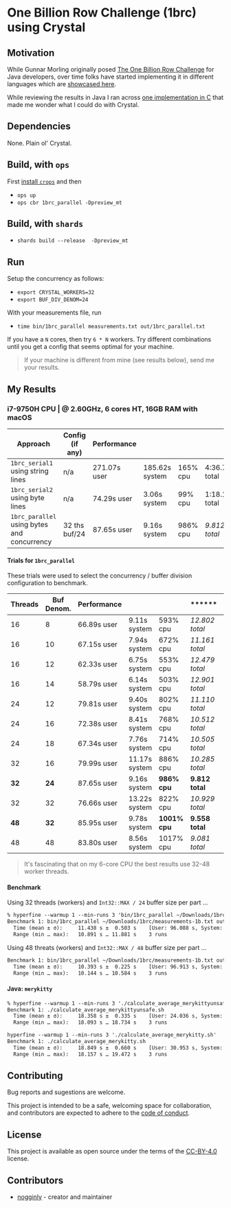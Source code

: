 # One Billion Row Challenge (1brc) using Crystal

## Motivation

While Gunnar Morling originally posed [The One Billion Row Challenge](https://www.morling.dev/blog/one-billion-row-challenge/) for Java developers, over time folks have started implementing it in different languages which are [showcased here](https://github.com/gunnarmorling/1brc/discussions/categories/show-and-tell).

While reviewing the results in Java I ran across [one implementation in C](https://github.com/gunnarmorling/1brc/discussions/46) that made me wonder what I could do with Crystal.

## Dependencies

None. Plain ol' Crystal.

## Build, with `ops`

First [install `crops`](https://github.com/nickthecook/crops) and then

* `ops up`
* `ops cbr 1brc_parallel -Dpreview_mt`

## Build, with `shards`

* `shards build --release  -Dpreview_mt`

## Run

Setup the concurrency as follows:

* `export CRYSTAL_WORKERS=32`
* `export BUF_DIV_DENOM=24`

With your measurements file, run

* `time bin/1brc_parallel measurements.txt out/1brc_parallel.txt`

If you have a `N` cores, then try `6 * N` workers. Try different combinations until you get a config that seems optimal for your machine.

> If your machine is different from mine (see results below), send me your results.

## My Results

### i7-9750H CPU | @ 2.60GHz, 6 cores HT, 16GB RAM with macOS

| Approach                                    | Config (if any) | Performance  |                |          |               |
| ------------------------------------------- | --------------- | ------------ | -------------- | -------- | ------------- |
| `1brc_serial1`  using string lines          | n/a             | 271.07s user | 185.62s system | 165% cpu | 4:36.70 total |
| `1brc_serial2` using byte lines             | n/a             | 74.29s user  | 3.06s system   | 99% cpu  | 1:18.10 total |
| `1brc_parallel` using bytes and concurrency | 32 ths buf/24   | 87.65s user  | 9.16s system   | 986% cpu | *9.812 total* |

#### Trials for `1brc_parallel`

These trials were used to select the concurrency / buffer division configuration to benchmark.

| Threads | Buf Denom. | Performance |               |               | ******          | Peak memory  |
| ------- | ---------- | ----------- | ------------- | ------------- | --------------- | ------------ |
| 16      | 8          | 66.89s user | 9.11s system  | 593% cpu      | *12.802 total*  | 3.966 GB     |
| 16      | 10         | 67.15s user | 7.94s system  | 672% cpu      | *11.161 total*  | 3.174 GB     |
| 16      | 12         | 62.33s user | 6.75s system  | 553% cpu      | *12.479 total*  | 2.647 GB     |
| 16      | 14         | 58.79s user | 6.14s system  | 503% cpu      | *12.901 total*  | 2.295 GB     |
| 24      | 12         | 79.81s user | 9.40s system  | 802% cpu      | *11.110 total*  | 3.968 GB     |
| 24      | 16         | 72.38s user | 8.41s system  | 768% cpu      | *10.512 total*  | 3.008 GB     |
| 24      | 18         | 67.34s user | 7.76s system  | 714% cpu      | *10.505 total*  | 2.673 GB     |
| 32      | 16         | 79.99s user | 11.17s system | 886% cpu      | *10.285 total*  | 4.008 GB     |
| **32**  | **24**     | 87.65s user | 9.16s system  | **986% cpu**  | **9.812 total** | **2.669 GB** |
| 32      | 32         | 76.66s user | 13.22s system | 822% cpu      | *10.929 total*  | 2.014 GB     |
| **48**  | **32**     | 85.95s user | 9.78s system  | **1001% cpu** | **9.558 total** | **3.015 GB** |
| 48      | 48         | 83.80s user | 8.56s system  | 1017% cpu     | *9.081 total*   | 2.020 GB     |

> It's fascinating that on my 6-core CPU the best results use 32-48 worker threads.

#### Benchmark

Using 32 threads (workers) and `Int32::MAX / 24` buffer size per part ...

```txt
% hyperfine --warmup 1 --min-runs 3 'bin/1brc_parallel ~/Downloads/1brc/measurements-1b.txt out/1brc_parallel.txt'
Benchmark 1: bin/1brc_parallel ~/Downloads/1brc/measurements-1b.txt out_1brc_parallel.txt
  Time (mean ± σ):     11.438 s ±  0.503 s    [User: 96.088 s, System: 10.367 s]
  Range (min … max):   10.891 s … 11.881 s    3 runs
```

Using 48 threats (workers) and `Int32::MAX / 48` buffer size per part ...

```txt
Benchmark 1: bin/1brc_parallel ~/Downloads/1brc/measurements-1b.txt out/1brc_parallel.txt
  Time (mean ± σ):     10.393 s ±  0.225 s    [User: 96.913 s, System: 9.782 s]
  Range (min … max):   10.144 s … 10.584 s    3 runs
```

#### Java: `merykitty`

```txt
% hyperfine --warmup 1 --min-runs 3 './calculate_average_merykittyunsafe.sh'
Benchmark 1: ./calculate_average_merykittyunsafe.sh
  Time (mean ± σ):     18.358 s ±  0.335 s    [User: 24.036 s, System: 25.011 s]
  Range (min … max):   18.093 s … 18.734 s    3 runs

hyperfine --warmup 1 --min-runs 3 './calculate_average_merykitty.sh'
Benchmark 1: ./calculate_average_merykitty.sh
  Time (mean ± σ):     18.849 s ±  0.660 s    [User: 30.953 s, System: 23.819 s]
  Range (min … max):   18.157 s … 19.472 s    3 runs
```

## Contributing

Bug reports and sugestions are welcome.

This project is intended to be a safe, welcoming space for collaboration, and contributors are expected to adhere to the [code of conduct](https://www.contributor-covenant.org/version/1/4/code-of-conduct/).

## License

This project is available as open source under the terms of the [CC-BY-4.0](./LICENSE) license.

## Contributors

* [nogginly](https://github.com/nogginly) - creator and maintainer
